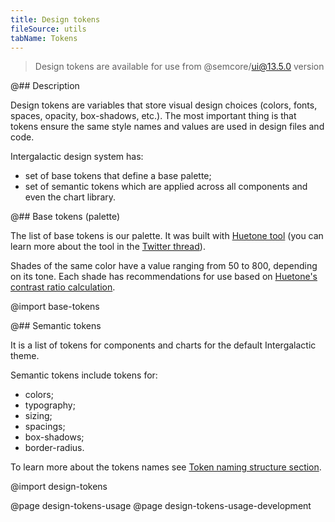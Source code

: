 ```yaml
---
title: Design tokens
fileSource: utils
tabName: Tokens
---
```


> Design tokens are available for use from @semcore/ui@13.5.0 version

@## Description

Design tokens are variables that store visual design choices (colors, fonts, spaces, opacity, box-shadows, etc.). The most important thing is that tokens ensure the same style names and values are used in design files and code.

<!-- With design tokens, designers and developers can quickly access and apply a range of visual attributes for any given element in a UI. -->

Intergalactic design system has:

- set of base tokens that define a base palette;
- set of semantic tokens which are applied across all components and even the chart library.

@## Base tokens (palette)

The list of base tokens is our palette. It was built with [Huetone tool](https://huetone.ardov.me/) (you can learn more about the tool in the [Twitter thread](https://twitter.com/ardovalexey/status/1447329411678806023)).

Shades of the same color have a value ranging from 50 to 800, depending on its tone. Each shade has recommendations for use based on [Huetone's contrast ratio calculation](https://huetone.ardov.me/).

@import base-tokens

@## Semantic tokens

It is a list of tokens for components and charts for the default Intergalactic theme.

Semantic tokens include tokens for:

- colors;
- typography;
- sizing;
- spacings;
- box-shadows;
- border-radius.

To learn more about the tokens names see [Token naming structure section](/style/design-tokens/design-tokens-usage/#token_naming_structure).

@import design-tokens

@page design-tokens-usage
@page design-tokens-usage-development
